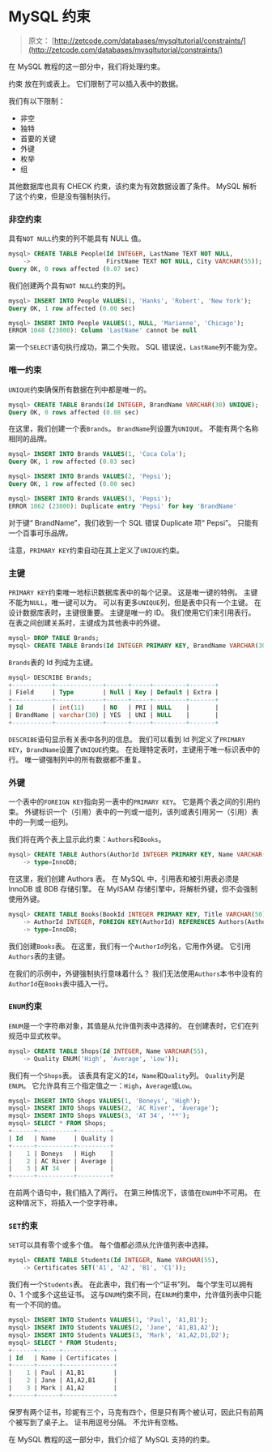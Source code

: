 # MySQL 约束

> 原文： [http://zetcode.com/databases/mysqltutorial/constraints/](http://zetcode.com/databases/mysqltutorial/constraints/)

在 MySQL 教程的这一部分中，我们将处理约束。

约束 放在列或表上。 它们限制了可以插入表中的数据。

我们有以下限制：

*   非空
*   独特
*   首要的关键
*   外键
*   枚举
*   组

其他数据库也具有 CHECK 约束，该约束为有效数据设置了条件。 MySQL 解析了这个约束，但是没有强制执行。

### 非空约束

具有`NOT NULL`约束的列不能具有 NULL 值。

```sql
mysql> CREATE TABLE People(Id INTEGER, LastName TEXT NOT NULL,
    ->                     FirstName TEXT NOT NULL, City VARCHAR(55));
Query OK, 0 rows affected (0.07 sec)

```

我们创建两个具有`NOT NULL`约束的列。

```sql
mysql> INSERT INTO People VALUES(1, 'Hanks', 'Robert', 'New York');
Query OK, 1 row affected (0.00 sec)

mysql> INSERT INTO People VALUES(1, NULL, 'Marianne', 'Chicago');
ERROR 1048 (23000): Column 'LastName' cannot be null

```

第一个`SELECT`语句执行成功，第二个失败。 SQL 错误说，`LastName`列不能为空。

### 唯一约束

`UNIQUE`约束确保所有数据在列中都是唯一的。

```sql
mysql> CREATE TABLE Brands(Id INTEGER, BrandName VARCHAR(30) UNIQUE);
Query OK, 0 rows affected (0.08 sec)

```

在这里，我们创建一个表`Brands`。 `BrandName`列设置为`UNIQUE`。 不能有两个名称相同的品牌。

```sql
mysql> INSERT INTO Brands VALUES(1, 'Coca Cola');
Query OK, 1 row affected (0.03 sec)

mysql> INSERT INTO Brands VALUES(2, 'Pepsi');
Query OK, 1 row affected (0.00 sec)

mysql> INSERT INTO Brands VALUES(3, 'Pepsi');
ERROR 1062 (23000): Duplicate entry 'Pepsi' for key 'BrandName'

```

对于键“ BrandName”，我们收到一个 SQL 错误 Duplicate 项“ Pepsi”。 只能有一个百事可乐品牌。

注意，`PRIMARY KEY`约束自动在其上定义了`UNIQUE`约束。

### 主键

`PRIMARY KEY`约束唯一地标识数据库表中的每个记录。 这是唯一键的特例。 主键不能为`NULL`，唯一键可以为。 可以有更多`UNIQUE`列，但是表中只有一个主键。 在设计数据库表时，主键很重要。 主键是唯一的 ID。 我们使用它们来引用表行。 在表之间创建关系时，主键成为其他表中的外键。

```sql
mysql> DROP TABLE Brands;
mysql> CREATE TABLE Brands(Id INTEGER PRIMARY KEY, BrandName VARCHAR(30) UNIQUE);

```

`Brands`表的 Id 列成为主键。

```sql
mysql> DESCRIBE Brands;
+-----------+-------------+------+-----+---------+-------+
| Field     | Type        | Null | Key | Default | Extra |
+-----------+-------------+------+-----+---------+-------+
| Id        | int(11)     | NO   | PRI | NULL    |       |
| BrandName | varchar(30) | YES  | UNI | NULL    |       |
+-----------+-------------+------+-----+---------+-------+

```

`DESCRIBE`语句显示有关表中各列的信息。 我们可以看到 Id 列定义了`PRIMARY KEY`，`BrandName`设置了`UNIQUE`约束。 在处理特定表时，主键用于唯一标识表中的行。 唯一键强制列中的所有数据都不重复。

### 外键

一个表中的`FOREIGN KEY`指向另一表中的`PRIMARY KEY`。 它是两个表之间的引用约束。 外键标识一个（引用）表中的一列或一组列，该列或表引用另一（引用）表中的一列或一组列。

我们将在两个表上显示此约束：`Authors`和`Books`。

```sql
mysql> CREATE TABLE Authors(AuthorId INTEGER PRIMARY KEY, Name VARCHAR(70))
    -> type=InnoDB;

```

在这里，我们创建 Authors 表。 在 MySQL 中，引用表和被引用表必须是 InnoDB 或 BDB 存储引擎。 在 MyISAM 存储引擎中，将解析外键，但不会强制使用外键。

```sql
mysql> CREATE TABLE Books(BookId INTEGER PRIMARY KEY, Title VARCHAR(50),
    -> AuthorId INTEGER, FOREIGN KEY(AuthorId) REFERENCES Authors(AuthorId))
    -> type=InnoDB;

```

我们创建`Books`表。 在这里，我们有一个`AuthorId`列名，它用作外键。 它引用`Authors`表的主键。

在我们的示例中，外键强制执行意味着什么？ 我们无法使用`Authors`本书中没有的`AuthorId`在`Books`表中插入一行。

### `ENUM`约束

`ENUM`是一个字符串对象，其值是从允许值列表中选择的。 在创建表时，它们在列规范中显式枚举。

```sql
mysql> CREATE TABLE Shops(Id INTEGER, Name VARCHAR(55), 
    -> Quality ENUM('High', 'Average', 'Low'));

```

我们有一个`Shops`表。 该表具有定义的`Id`，`Name`和`Quality`列。 `Quality`列是`ENUM`。 它允许具有三个指定值之一：`High`，`Average`或`Low`。

```sql
mysql> INSERT INTO Shops VALUES(1, 'Boneys', 'High');
mysql> INSERT INTO Shops VALUES(2, 'AC River', 'Average');
mysql> INSERT INTO Shops VALUES(3, 'AT 34', '**');
mysql> SELECT * FROM Shops;
+------+----------+---------+
| Id   | Name     | Quality |
+------+----------+---------+
|    1 | Boneys   | High    |
|    2 | AC River | Average |
|    3 | AT 34    |         |
+------+----------+---------+

```

在前两个语句中，我们插入了两行。 在第三种情况下，该值在`ENUM`中不可用。 在这种情况下，将插入一个空字符串。

### `SET`约束

`SET`可以具有零个或多个值。 每个值都必须从允许值列表中选择。

```sql
mysql> CREATE TABLE Students(Id INTEGER, Name VARCHAR(55), 
    -> Certificates SET('A1', 'A2', 'B1', 'C1')); 

```

我们有一个`Students`表。 在此表中，我们有一个“证书”列。 每个学生可以拥有 0、1 个或多个这些证书。 这与`ENUM`约束不同，在`ENUM`约束中，允许值列表中只能有一个不同的值。

```sql
mysql> INSERT INTO Students VALUES(1, 'Paul', 'A1,B1');
mysql> INSERT INTO Students VALUES(2, 'Jane', 'A1,B1,A2');
mysql> INSERT INTO Students VALUES(3, 'Mark', 'A1,A2,D1,D2');
mysql> SELECT * FROM Students;
+------+------+--------------+
| Id   | Name | Certificates |
+------+------+--------------+
|    1 | Paul | A1,B1        |
|    2 | Jane | A1,A2,B1     |
|    3 | Mark | A1,A2        |
+------+------+--------------+

```

保罗有两个证书，珍妮有三个，马克有四个，但是只有两个被认可，因此只有前两个被写到了桌子上。 证书用逗号分隔。 不允许有空格。

在 MySQL 教程的这一部分中，我们介绍了 MySQL 支持的约束。